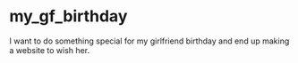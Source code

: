 # my_gf_birthday
I want to do something special for my girlfriend birthday and end up making a website to wish her.
